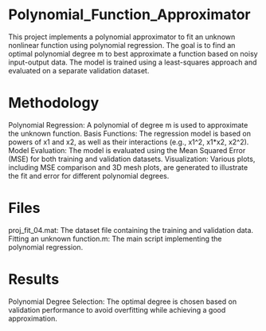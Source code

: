 # Polynomial_Function_Approximator
This project implements a polynomial approximator to fit an unknown nonlinear function using polynomial regression. The goal is to find an optimal polynomial degree m to best approximate a function based on noisy input-output data. The model is trained using a least-squares approach and evaluated on a separate validation dataset.
# Methodology
Polynomial Regression: A polynomial of degree m is used to approximate the unknown function.
Basis Functions: The regression model is based on powers of x1 and x2, as well as their interactions (e.g., x1^2, x1*x2, x2^2).
Model Evaluation: The model is evaluated using the Mean Squared Error (MSE) for both training and validation datasets.
Visualization: Various plots, including MSE comparison and 3D mesh plots, are generated to illustrate the fit and error for different polynomial degrees.
# Files
proj_fit_04.mat: The dataset file containing the training and validation data.
Fitting an unknown function.m: The main script implementing the polynomial regression.
# Results
Polynomial Degree Selection: The optimal degree is chosen based on validation performance to avoid overfitting while achieving a good approximation.
